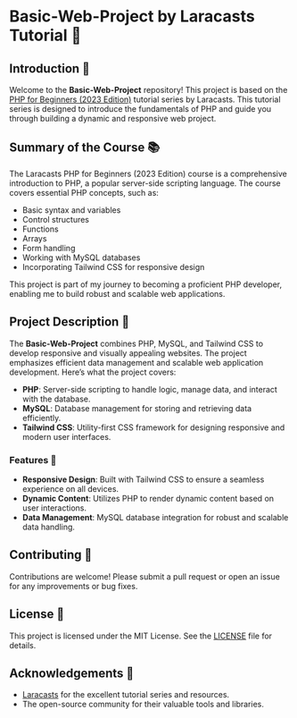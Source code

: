 # Basic-Web-Project by Laracasts Tutorial 🚀

## Introduction 🎉
Welcome to the **Basic-Web-Project** repository! This project is based on the [PHP for Beginners (2023 Edition)](https://laracasts.com/series/php-for-beginners-2023-edition) tutorial series by Laracasts. This tutorial series is designed to introduce the fundamentals of PHP and guide you through building a dynamic and responsive web project.

## Summary of the Course 📚
The Laracasts PHP for Beginners (2023 Edition) course is a comprehensive introduction to PHP, a popular server-side scripting language. The course covers essential PHP concepts, such as:

- Basic syntax and variables
- Control structures
- Functions
- Arrays
- Form handling
- Working with MySQL databases
- Incorporating Tailwind CSS for responsive design

This project is part of my journey to becoming a proficient PHP developer, enabling me to build robust and scalable web applications.

## Project Description 📝
The **Basic-Web-Project** combines PHP, MySQL, and Tailwind CSS to develop responsive and visually appealing websites. The project emphasizes efficient data management and scalable web application development. Here’s what the project covers:

- **PHP**: Server-side scripting to handle logic, manage data, and interact with the database.
- **MySQL**: Database management for storing and retrieving data efficiently.
- **Tailwind CSS**: Utility-first CSS framework for designing responsive and modern user interfaces.

### Features 🌟
- **Responsive Design**: Built with Tailwind CSS to ensure a seamless experience on all devices.
- **Dynamic Content**: Utilizes PHP to render dynamic content based on user interactions.
- **Data Management**: MySQL database integration for robust and scalable data handling.

## Contributing 🤝
Contributions are welcome! Please submit a pull request or open an issue for any improvements or bug fixes.

## License 📄
This project is licensed under the MIT License. See the [LICENSE](LICENSE) file for details.

## Acknowledgements 🙏
- [Laracasts](https://laracasts.com/) for the excellent tutorial series and resources.
- The open-source community for their valuable tools and libraries.
